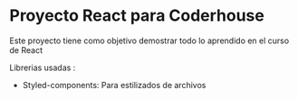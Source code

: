 # Proyecto React para Coderhouse

Este proyecto tiene como objetivo demostrar todo lo aprendido en el curso de React

Librerias usadas :
 - Styled-components: Para estilizados de archivos
 
